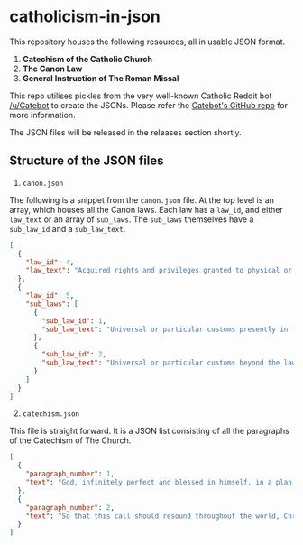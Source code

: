 # catholicism-in-json

This repository houses the following resources, all in usable JSON format.

1. __Catechism of the Catholic Church__
2. __The Canon Law__
3. __General Instruction of The Roman Missal__

This repo utilises pickles from the
very well-known Catholic Reddit bot [/u/Catebot](https://www.reddit.com/user/Catebot/) to create the JSONs. Please refer
the [Catebot's GitHub repo](https://github.com/konohitowa/catebot) for more information.

The JSON files will be released in the releases section shortly.

## Structure of the JSON files

1. `canon.json`

The following is a snippet from the `canon.json` file.
At the top level is an array, which houses all the Canon laws.
Each law has a `law_id`, and either `law_text` or an array of `sub_laws`.
The `sub_laws` themselves have a `sub_law_id` and a `sub_law_text`.

```json
[
  {
    "law_id": 4,
    "law_text": "Acquired rights and privileges granted to physical or juridic persons up to this time by the Apostolic See remain intact if they are in use and have not been revoked, unless the canons of this Code expressly revoke them.\n\n"
  },
  {
    "law_id": 5,
    "sub_laws": [
      {
        "sub_law_id": 1,
        "sub_law_text": "Universal or particular customs presently in force which are contrary to the prescripts of these canons and are reprobated by the canons of this Code are absolutely suppressed and are not permitted to revive in the future. Other contrary customs are also considered suppressed unless the Code expressly provides otherwise or unless they are centenary or immemorial customs which can be tolerated if, in the judgment of the ordinary, they cannot be removed due to the circumstances of places and persons.\n\n"
      },
      {
        "sub_law_id": 2,
        "sub_law_text": "Universal or particular customs beyond the law (*praeter ius*) which are in force until now are preserved.\n\n"
      }
    ]
  }
]
```

2. `catechism.json`

This file is straight forward. It is a JSON list consisting of all the paragraphs of the Catechism of The Church.

```json
[
  {
    "paragraph_number": 1,
    "text": "God, infinitely perfect and blessed in himself, in a plan of sheer goodness freely created man to make him share in his own blessed life. For this reason, at every time and in every place, God draws close to man. He calls man to seek him, to know him, to love him with all his strength. He calls together all men, scattered and divided by sin, into the unity of his family, the Church. To accomplish this, when the fullness of time had come, God sent his Son as Redeemer and Savior. In his Son and through him, he invites men to become, in the Holy Spirit, his adopted children and thus heirs of his blessed life.\n"
  },
  {
    "paragraph_number": 2,
    "text": "So that this call should resound throughout the world, Christ sent forth the apostles he had chosen, commissioning them to proclaim the gospel: \"Go therefore and make disciples of all nations, baptizing them in the name of the Father and of the Son and of the Holy Spirit, teaching them to observe all that I have commanded you; and lo, I am with you always, to the close of the age.\" Strengthened by this mission, the apostles \"went forth and preached everywhere, while the Lord worked with them and confirmed the message by the signs that attended it.\"\n"
  }
]
```
